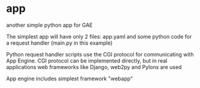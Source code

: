 app
===

another simple python app for GAE

The simplest app will have only 2 files: 
app.yaml and some python code for a request handler (main.py in this example)

Python request handler scripts use the CGI protocol for communicating with App Engine.
CGI protocol can be implemented directly, but in real applications web frameworks like
Django, web2py and Pylons are used

App engine includes simplest framework "webapp" 

